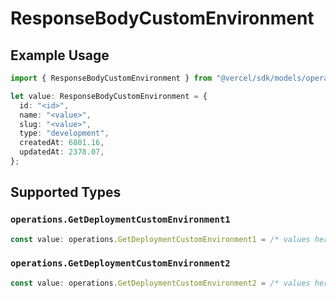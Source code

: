 # ResponseBodyCustomEnvironment

## Example Usage

```typescript
import { ResponseBodyCustomEnvironment } from "@vercel/sdk/models/operations";

let value: ResponseBodyCustomEnvironment = {
  id: "<id>",
  name: "<value>",
  slug: "<value>",
  type: "development",
  createdAt: 6801.16,
  updatedAt: 2378.07,
};
```

## Supported Types

### `operations.GetDeploymentCustomEnvironment1`

```typescript
const value: operations.GetDeploymentCustomEnvironment1 = /* values here */
```

### `operations.GetDeploymentCustomEnvironment2`

```typescript
const value: operations.GetDeploymentCustomEnvironment2 = /* values here */
```

